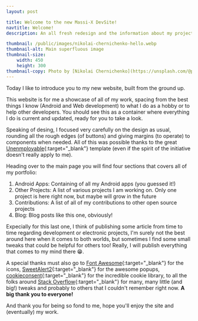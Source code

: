 ```yaml
---
layout: post

title: Welcome to the new Massi-X DevSite!
navtitle: Welcome!
description: An all fresh redesign and the information about my projects all in one place!

thumbnail: /public/images/nikolai-chernichenko-hello.webp
thumbnail-alt: Main superfluous image
thumbnail-size: 
    width: 450
    height: 300
thumbnail-copy: Photo by [Nikolai Chernichenko](https://unsplash.com/@perfectcoding){:target="_blank"}
---
```


Today I like to introduce you to my new website, built from the ground up.

This website is for me a showcase of all of my work, spacing from the best things I know (Android and Web development) to what I do as a hobby or to help other developers. You should see this as a container where everything I do is current and updated, ready for you to take a look.

Speaking of desing, I focused very carefully on the design as usual, rounding all the rough edges (of buttons) and giving margins (to operate) to components when needed. All of this was possible thanks to the great [Unenmployable](https://github.com/ndoherty-xyz/unemployables-portfolio-template){:target="_blank"} template (even if the spirit of the initiative doesn't really apply to me).

Heading over to the main page you will find four sections that covers all of my portfolio:
1. Android Apps: Containing of all my Android apps (you guessed it!)
2. Other Projects: A list of various projects I am working on. Only one project is here right now, but maybe will grow in the future
3. Contributions: A list of all of my contributions to other open source projects
4. Blog: Blog posts like this one, obviously!

Expecially for this last one, I think of publishing some article from time to time regarding development or electronic projects, I'm surely not the best around here when it comes to both worlds, but sometimes I find some small tweaks that could be helpful for others too! Really, I will publish everything that comes to my mind there 😁.

A special thanks must also go to [Font Awesome](https://fontawesome.com/){:target="_blank"} for the icons, [SweetAlert2](https://github.com/sweetalert2){:target="_blank"} for the awesome popups, [cookieconsent](https://github.com/orestbida/cookieconsent){:target="_blank"} for the incredible cookie library, to all the folks around [Stack Overflow](https://stackoverflow.com/){:target="_blank"} for many, many little (and big!) tweaks and probably to others that I couldn't remember right now. **A big thank you to everyone!**

And thank you for being so fond to me, hope you'll enjoy the site and (eventually) my work.